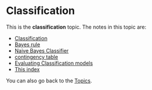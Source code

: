 # Classification
This is the **classification** topic. The notes in this topic are:

- [Classification](Classification.md)
- [Bayes rule](Native%20baiyes/Bayes%20rule.md)
- [Naive Bayes Classifier](Native%20baiyes/Naive%20Bayes%20Classifier.md)
- [contingency table](contingency%20table.md)
- [Evaluating Classification models](Evaluating%20Classification%20models.md)
- [This index](.md)

You can also go back to the [Topics](../Topics.md).